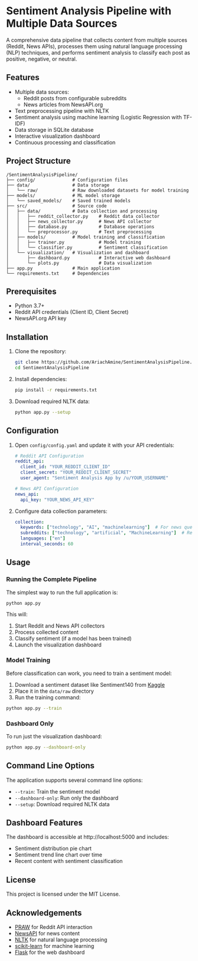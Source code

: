 # Sentiment Analysis Pipeline with Multiple Data Sources

A comprehensive data pipeline that collects content from multiple sources (Reddit, News APIs), processes them using natural language processing (NLP) techniques, and performs sentiment analysis to classify each post as positive, negative, or neutral.

## Features

- Multiple data sources:
  - Reddit posts from configurable subreddits
  - News articles from NewsAPI.org
- Text preprocessing pipeline with NLTK
- Sentiment analysis using machine learning (Logistic Regression with TF-IDF)
- Data storage in SQLite database
- Interactive visualization dashboard
- Continuous processing and classification

## Project Structure

```
/SentimentAnalysisPipeline/
├── config/              # Configuration files
├── data/                # Data storage
│   └── raw/             # Raw downloaded datasets for model training
├── models/              # ML model storage
│   └── saved_models/    # Saved trained models
├── src/                 # Source code
│   ├── data/            # Data collection and processing
│   │   ├── reddit_collector.py    # Reddit data collector
│   │   ├── news_collector.py      # News API collector
│   │   ├── database.py            # Database operations
│   │   └── preprocessor.py        # Text preprocessing
│   ├── models/          # Model training and classification
│   │   ├── trainer.py             # Model training
│   │   └── classifier.py          # Sentiment classification
│   └── visualization/   # Visualization and dashboard
│       ├── dashboard.py           # Interactive web dashboard
│       └── plots.py               # Data visualization
├── app.py               # Main application
└── requirements.txt     # Dependencies
```

## Prerequisites

- Python 3.7+
- Reddit API credentials (Client ID, Client Secret)
- NewsAPI.org API key

## Installation

1. Clone the repository:
   ```bash
   git clone https://github.com/AriachAmine/SentimentAnalysisPipeline.git
   cd SentimentAnalysisPipeline
   ```

2. Install dependencies:
   ```bash
   pip install -r requirements.txt
   ```

3. Download required NLTK data:
   ```bash
   python app.py --setup
   ```

## Configuration

1. Open `config/config.yaml` and update it with your API credentials:
   ```yaml
   # Reddit API Configuration
   reddit_api:
     client_id: "YOUR_REDDIT_CLIENT_ID"
     client_secret: "YOUR_REDDIT_CLIENT_SECRET"
     user_agent: "Sentiment Analysis App by /u/YOUR_USERNAME"

   # News API Configuration
   news_api:
     api_key: "YOUR_NEWS_API_KEY"
   ```

2. Configure data collection parameters:
   ```yaml
   collection:
     keywords: ["technology", "AI", "machinelearning"]  # For news queries
     subreddits: ["technology", "artificial", "MachineLearning"]  # Reddit sources
     languages: ["en"]
     interval_seconds: 60
   ```

## Usage

### Running the Complete Pipeline

The simplest way to run the full application is:

```bash
python app.py
```

This will:
1. Start Reddit and News API collectors
2. Process collected content
3. Classify sentiment (if a model has been trained)
4. Launch the visualization dashboard

### Model Training

Before classification can work, you need to train a sentiment model:

1. Download a sentiment dataset like Sentiment140 from [Kaggle](https://www.kaggle.com/datasets/kazanova/sentiment140)
2. Place it in the `data/raw` directory
3. Run the training command:

```bash
python app.py --train
```

### Dashboard Only

To run just the visualization dashboard:

```bash
python app.py --dashboard-only
```

## Command Line Options

The application supports several command line options:

- `--train`: Train the sentiment model
- `--dashboard-only`: Run only the dashboard
- `--setup`: Download required NLTK data

## Dashboard Features

The dashboard is accessible at http://localhost:5000 and includes:
- Sentiment distribution pie chart
- Sentiment trend line chart over time
- Recent content with sentiment classification

## License

This project is licensed under the MIT License.

## Acknowledgements

- [PRAW](https://praw.readthedocs.io/) for Reddit API interaction
- [NewsAPI](https://newsapi.org/) for news content
- [NLTK](https://www.nltk.org/) for natural language processing
- [scikit-learn](https://scikit-learn.org/) for machine learning
- [Flask](https://flask.palletsprojects.com/) for the web dashboard
